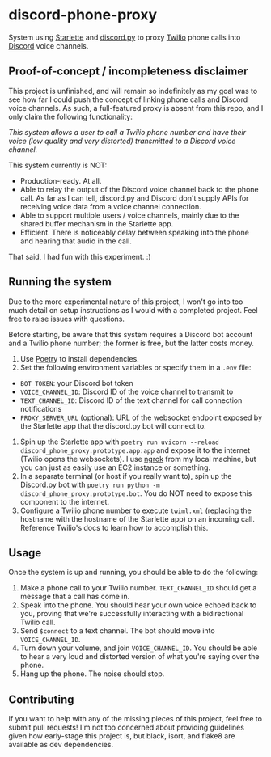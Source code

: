 # discord-phone-proxy
System using [Starlette](https://www.starlette.io/) and [discord.py](https://discordpy.readthedocs.io/en/stable/) to proxy [Twilio](https://www.twilio.com/) phone calls into [Discord](https://discord.com/) voice channels.

## Proof-of-concept / incompleteness disclaimer
This project is unfinished, and will remain so indefinitely as my goal was to see how far I could push the concept of linking phone calls and Discord voice channels. As such, a full-featured proxy is absent from this repo, and I only claim the following functionality:

*This system allows a user to call a Twilio phone number and have their voice (low quality and very distorted) transmitted to a Discord voice channel.*

This system currently is NOT:
* Production-ready. At all.
* Able to relay the output of the Discord voice channel back to the phone call. As far as I can tell, discord.py and Discord don't supply APIs for receiving voice data from a voice channel connection.
* Able to support multiple users / voice channels, mainly due to the shared buffer mechanism in the Starlette app.
* Efficient. There is noticeably delay between speaking into the phone and hearing that audio in the call.

That said, I had fun with this experiment. :)

## Running the system
Due to the more experimental nature of this project, I won't go into too much detail on setup instructions as I would with a completed project. Feel free to raise issues with questions.

Before starting, be aware that this system requires a Discord bot account and a Twilio phone number; the former is free, but the latter costs money.

1. Use [Poetry](https://python-poetry.org/) to install dependencies.
1. Set the following environment variables or specify them in a `.env` file:
  * `BOT_TOKEN`: your Discord bot token
  * `VOICE_CHANNEL_ID`: Discord ID of the voice channel to transmit to
  * `TEXT_CHANNEL_ID`: Discord ID of the text channel for call connection notifications
  * `PROXY_SERVER_URL` (optional): URL of the websocket endpoint exposed by the Starlette app that the discord.py bot will connect to.
1. Spin up the Starlette app with `poetry run uvicorn --reload discord_phone_proxy.prototype.app:app` and expose it to the internet (Twilio opens the websockets). I use [ngrok](https://ngrok.com/) from my local machine, but you can just as easily use an EC2 instance or something.
1. In a separate terminal (or host if you really want to), spin up the Discord.py bot with `poetry run python -m discord_phone_proxy.prototype.bot`. You do NOT need to expose this component to the internet.
1. Configure a Twilio phone number to execute `twiml.xml` (replacing the hostname with the hostname of the Starlette app) on an incoming call. Reference Twilio's docs to learn how to accomplish this.

## Usage
Once the system is up and running, you should be able to do the following:

1. Make a phone call to your Twilio number. `TEXT_CHANNEL_ID` should get a message that a call has come in.
1. Speak into the phone. You should hear your own voice echoed back to you, proving that we're successfully interacting with a bidirectional Twilio call.
1. Send `$connect` to a text channel. The bot should move into `VOICE_CHANNEL_ID`.
1. Turn down your volume, and join `VOICE_CHANNEL_ID`. You should be able to hear a very loud and distorted version of what you're saying over the phone.
1. Hang up the phone. The noise should stop.

## Contributing
If you want to help with any of the missing pieces of this project, feel free to submit pull requests! I'm not too concerned about providing guidelines given how early-stage this project is, but black, isort, and flake8 are available as dev dependencies.